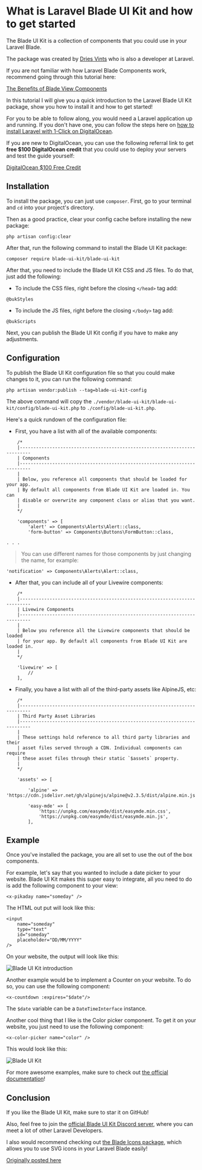 # What is Laravel Blade UI Kit and how to get started

The Blade UI Kit is a collection of components that you could use in your Laravel Blade. 

The package was created by [Dries Vints](https://twitter.com/driesvints) who is also a developer at Laravel.

If you are not familiar with how Laravel Blade Components work, recommend going through this tutorial here:

[The Benefits of Blade View Components
](https://devdojo.com/tnylea/the-benefits-of-blade-view-components)

In this tutorial I will give you a quick introduction to the Laravel Blade UI Kit package, show you how to install it and how to get started!

For you to be able to follow along, you would need a Laravel application up and running. If you don't have one, you can follow the steps here on [how to install Laravel with 1-Click on DigitalOcean](https://devdojo.com/bobbyiliev/how-to-install-laravel-on-digitalocean-with-1-click). 

If you are new to DigitalOcean, you can use the following referral link to get **free $100 DigitalOcean credit** that you could use to deploy your servers and test the guide yourself:

[DigitalOcean $100 Free Credit](https://m.do.co/c/2a9bba940f39)

## Installation

To install the package, you can just use `composer`. First, go to your terminal and `cd` into your project's directory.

Then as a good practice, clear your config cache before installing the new package:

```
php artisan config:clear
```

After that, run the following command to install the Blade UI Kit package:

```
composer require blade-ui-kit/blade-ui-kit
```

After that, you need to include the Blade UI Kit CSS and JS files. To do that, just add the following:

* To include the CSS files, right before the closing `</head>` tag add:

```
@bukStyles
```

* To include the JS files, right before the closing `</body>` tag add:

```
@bukScripts
```

Next, you can publish the Blade UI Kit config if you have to make any adjustments.

## Configuration

To publish the Blade UI Kit configuration file so that you could make changes to it, you can run the following command:

```
php artisan vendor:publish --tag=blade-ui-kit-config
```

The above command will copy the `./vendor/blade-ui-kit/blade-ui-kit/config/blade-ui-kit.php` to `./config/blade-ui-kit.php`.

Here's a quick rundown of the configuration file:

* First, you have a list with all of the available components:

```
    /*
    |--------------------------------------------------------------------------
    | Components
    |--------------------------------------------------------------------------
    |
    | Below, you reference all components that should be loaded for your app.
    | By default all components from Blade UI Kit are loaded in. You can
    | disable or overwrite any component class or alias that you want.
    |
    */

    'components' => [
        'alert' => Components\Alerts\Alert::class,
        'form-button' => Components\Buttons\FormButton::class,

. . .
```

> You can use different names for those components by just changing the name, for example:

```
'notification' => Components\Alerts\Alert::class,
```


* After that, you can include all of your Livewire components:

```
    /*
    |--------------------------------------------------------------------------
    | Livewire Components
    |--------------------------------------------------------------------------
    |
    | Below you reference all the Livewire components that should be loaded
    | for your app. By default all components from Blade UI Kit are loaded in.
    |
    */

    'livewire' => [
        //
    ],
```


* Finally, you have a list with all of the third-party assets like AlpineJS, etc:

```
    /*
    |--------------------------------------------------------------------------
    | Third Party Asset Libraries
    |--------------------------------------------------------------------------
    |
    | These settings hold reference to all third party libraries and their
    | asset files served through a CDN. Individual components can require
    | these asset files through their static `$assets` property.
    |
    */

    'assets' => [

        'alpine' => 'https://cdn.jsdelivr.net/gh/alpinejs/alpine@v2.3.5/dist/alpine.min.js',

        'easy-mde' => [
            'https://unpkg.com/easymde/dist/easymde.min.css',
            'https://unpkg.com/easymde/dist/easymde.min.js',
        ],
```

## Example

Once you've installed the package, you are all set to use the out of the box components.

For example, let's say that you wanted to include a date picker to your website. Blade UI Kit makes this super easy to integrate, all you need to do is add the following component to your view:

```
<x-pikaday name="someday" />
```

The HTML out put will look like this:

```
<input
    name="someday"
    type="text"
    id="someday"
    placeholder="DD/MM/YYYY"
/>
```

On your website, the output will look like this:

![Blade UI Kit introduction](https://imgur.com/WpCueFm.png)

Another example would be to implement a Counter on your website. To do so, you can use the following component:

```
<x-countdown :expires="$date"/>
```

The `$date` variable can be a `DateTimeInterface` instance.

Another cool thing that I like is the Color picker component. To get it on your website, you just need to use the following component:

```
<x-color-picker name="color" />
```

This would look like this:

![Blade UI Kit](https://imgur.com/gOB3UqM.png)

For more awesome examples, make sure to check out [the official documentation](https://blade-ui-kit.com/docs/0.x/installation)!

## Conclusion

If you like the Blade UI Kit, make sure to star it on GitHub!

Also, feel free to join the [official Blade UI Kit Discord server](https://discord.gg/Vev5CyE), where you can meet a lot of other Laravel Developers.

I also would recommend checking out [the Blade Icons package](https://github.com/blade-ui-kit/blade-icons), which allows you to use SVG icons in your Laravel Blade easily!

[Originally posted here](https://devdojo.com/bobbyiliev/what-is-laravel-blade-ui-kit-and-how-to-get-started)